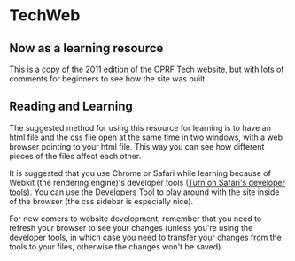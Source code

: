 # TechWeb
## Now as a learning resource

This is a copy of the 2011 edition of the OPRF Tech website, but with lots of comments for beginners
to see how the site was built.

## Reading and Learning

The suggested method for using this resource for learning is to have an html file and the css flie open at the same time in two windows, with a web browser pointing to your html file. This way you can see how different pieces of the files affect each other.

It is suggested that you use Chrome or Safari while learning because of Webkit (the rendering engine)'s developer tools ([Turn on Safari's developer tools](http://www.apple.com/safari/features.html#developer)). You can use the Developers Tool to play around with the site inside of the browser (the css sidebar is especially nice).

For new comers to website development, remember that you need to refresh your browser to see your changes (unless you're using the developer tools, in which case you need to transfer your changes from the tools to your files, otherwise the changes won't be saved).